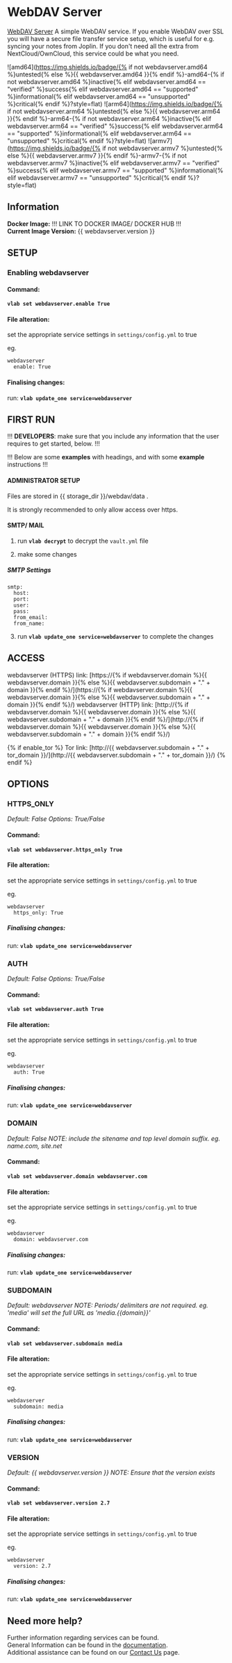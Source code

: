 # WebDAV Server

[WebDAV Server](https://hub.docker.com/r/bytemark/webdav/) A simple WebDAV service.
If you enable WebDAV over SSL you will have a secure file transfer service setup, which is useful for e.g. syncing your notes from Joplin.
If you don't need all the extra from NextCloud/OwnCloud, this service could be what you need.

![amd64](https://img.shields.io/badge/{% if not webdavserver.amd64 %}untested{% else %}{{ webdavserver.amd64 }}{% endif %}-amd64-{% if not webdavserver.amd64 %}inactive{% elif webdavserver.amd64 == "verified" %}success{% elif webdavserver.amd64 == "supported" %}informational{% elif webdavserver.amd64 == "unsupported" %}critical{% endif %}?style=flat)
![arm64](https://img.shields.io/badge/{% if not webdavserver.arm64 %}untested{% else %}{{ webdavserver.arm64 }}{% endif %}-arm64-{% if not webdavserver.arm64 %}inactive{% elif webdavserver.arm64 == "verified" %}success{% elif webdavserver.arm64 == "supported" %}informational{% elif webdavserver.arm64 == "unsupported" %}critical{% endif %}?style=flat)
![armv7](https://img.shields.io/badge/{% if not webdavserver.armv7 %}untested{% else %}{{ webdavserver.armv7 }}{% endif %}-armv7-{% if not webdavserver.armv7 %}inactive{% elif webdavserver.armv7 == "verified" %}success{% elif webdavserver.armv7 == "supported" %}informational{% elif webdavserver.armv7 == "unsupported" %}critical{% endif %}?style=flat)

## Information


**Docker Image:** !!! LINK TO DOCKER IMAGE/ DOCKER HUB !!!\
**Current Image Version:** {{ webdavserver.version }}

## SETUP

### Enabling webdavserver

#### Command:

**`vlab set webdavserver.enable True`**

#### File alteration:

set the appropriate service settings in `settings/config.yml` to true

eg.
```
webdavserver
  enable: True
```

#### Finalising changes:

run: **`vlab update_one service=webdavserver`**

## FIRST RUN

!!! **DEVELOPERS**: make sure that you include any information that the user requires to get started, below. !!!

!!! Below are some **examples** with headings, and with some **example** instructions !!!

#### ADMINISTRATOR SETUP

Files are stored in {{ storage_dir }}/webdav/data .

It is strongly recommended to only allow access over https.

#### SMTP/ MAIL

1. run **`vlab decrypt`** to decrypt the `vault.yml` file

2. make some changes


##### SMTP Settings
```
smtp:
  host:
  port:
  user:
  pass:
  from_email:
  from_name:
```

3. run **`vlab update_one service=webdavserver`** to complete the changes


## ACCESS

webdavserver (HTTPS) link: [https://{% if webdavserver.domain %}{{ webdavserver.domain }}{% else %}{{ webdavserver.subdomain + "." + domain }}{% endif %}/](https://{% if webdavserver.domain %}{{ webdavserver.domain }}{% else %}{{ webdavserver.subdomain + "." + domain }}{% endif %}/)
webdavserver (HTTP) link: [http://{% if webdavserver.domain %}{{ webdavserver.domain }}{% else %}{{ webdavserver.subdomain + "." + domain }}{% endif %}/](http://{% if webdavserver.domain %}{{ webdavserver.domain }}{% else %}{{ webdavserver.subdomain + "." + domain }}{% endif %}/)

{% if enable_tor %}
Tor link: [http://{{ webdavserver.subdomain + "." + tor_domain }}/](http://{{ webdavserver.subdomain + "." + tor_domain }}/)
{% endif %}

## OPTIONS

### HTTPS_ONLY
*Default: False*
*Options: True/False*

#### Command:

**`vlab set webdavserver.https_only True`**

#### File alteration:

set the appropriate service settings in `settings/config.yml` to true

eg.
```
webdavserver
  https_only: True
```

##### Finalising changes:

run: **`vlab update_one service=webdavserver`**

### AUTH
*Default: False*
*Options: True/False*

#### Command:

**`vlab set webdavserver.auth True`**

#### File alteration:

set the appropriate service settings in `settings/config.yml` to true

eg.
```
webdavserver
  auth: True
```

##### Finalising changes:

run: **`vlab update_one service=webdavserver`**

### DOMAIN
*Default: False*
*NOTE: include the sitename and top level domain suffix. eg. name.com, site.net*

#### Command:

**`vlab set webdavserver.domain webdavserver.com`**

#### File alteration:

set the appropriate service settings in `settings/config.yml` to true

eg.
```
webdavserver
  domain: webdavserver.com
```

##### Finalising changes:

run: **`vlab update_one service=webdavserver`**

### SUBDOMAIN
*Default: webdavserver*
*NOTE: Periods/ delimiters are not required. eg. 'media' will set the full URL as 'media.{{domain}}'*

#### Command:

**`vlab set webdavserver.subdomain media`**

#### File alteration:

set the appropriate service settings in `settings/config.yml` to true

eg.
```
webdavserver
  subdomain: media
```

##### Finalising changes:

run: **`vlab update_one service=webdavserver`**

### VERSION
*Default: {{  webdavserver.version  }}*
*NOTE: Ensure that the version exists*

#### Command:

**`vlab set webdavserver.version 2.7`**

#### File alteration:

set the appropriate service settings in `settings/config.yml` to true

eg.
```
webdavserver
  version: 2.7
```

##### Finalising changes:

run: **`vlab update_one service=webdavserver`**

## Need more help?
Further information regarding services can be found. \
General Information can be found in the [documentation](https://docs.vivumlab.com). \
Additional assistance can be found on our [Contact Us](https://docs.vivumlab.com/Contact-us) page.
